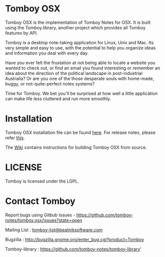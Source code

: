 Tomboy OSX
===========

Tomboy OSX is the implementation of Tomboy Notes for OSX. It is built using the Tomboy.library, another project which provides all Tomboy features by API.

Tomboy is a desktop note-taking application for Linux, Unix and Mac. Its very simple and easy to use, with the potential to help you organize ideas and information you deal with every day.

Have you ever felt the frustation at not being able to locate a website you wanted to check out, or find an email you found interesting or remember an idea about the direction of the political landscape in post-industrial Australia? Or are you one of the those desperate souls with home-made, buggy, or not-quite-perfect notes systems?

Time for Tomboy. We bet you'll be surprised at how well a little application can make life less cluttered and run more smoothly.


Installation
============
Tomboy OSX installation file can be found [here](https://www.dropbox.com/s/h8i69aguo9467x8/tomboy.osx-0.3.4.pkg). For release notes, please refer [this](https://github.com/tomboy-notes/tomboy.osx/wiki/Current-Releases).

The [Wiki](https://github.com/tomboy-notes/tomboy.osx/wiki/Build-Instructions-for-Mac-OS-X-10.9) contains instructions for building Tomboy OSX from source.

LICENSE
=======

Tomboy is licensed under the LGPL.


Contact Tomboy
===============

Report bugs using Gitbub Issues - https://github.com/tomboy-notes/tomboy.osx/issues?state=open

Mailing List : tomboy-list@beatniksoftware.com

Bugzilla : http://bugzilla.gnome.org/enter_bug.cgi?product=Tomboy

Tomboy-library : https://github.com/tomboy-notes/tomboy-library'
